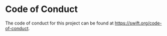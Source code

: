 # Code of Conduct

The code of conduct for this project can be found at https://swift.org/code-of-conduct.
